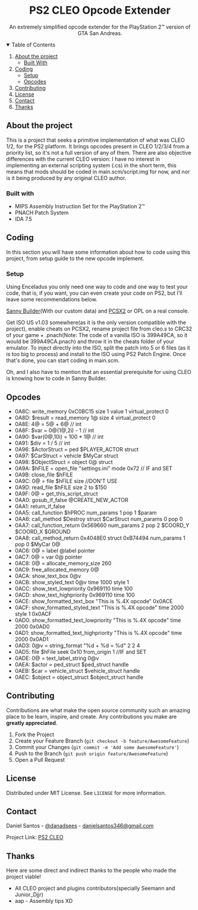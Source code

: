 <h1 align="center">PS2 CLEO Opcode Extender</h1>

<p align="center">
 An extremely simplified opcode extender for the PlayStation 2™ version of GTA San Andreas.
</p>

<details open="open">
  <summary>Table of Contents</summary>
  <ol>
    <li>
      <a href="#about-the-project">About the project</a>
      <ul>
        <li><a href="#built-with">Built With</a></li>
      </ul>
    </li>
    <li>
      <a href="#coding">Coding</a>
      <ul>
        <li><a href="#setup">Setup</a></li>
        <li><a href="#opcodes">Opcodes</a></li>
      </ul>
    </li>
    <li><a href="#contributing">Contributing</a></li>
    <li><a href="#license">License</a></li>
    <li><a href="#contact">Contact</a></li>
    <li><a href="#thanks">Thanks</a></li>
  </ol>
</details>

## About the project

This is a project that seeks a primitive implementation of what was CLEO 1/2, for the PS2 platform. It brings opcodes present in CLEO 1/2/3/4 from a priority list, so it's not a full version of any of them. There are also objective differences with the current CLEO version: I have no interest in implementing an external scripting system (.cs) in the short term, this means that mods should be coded in main.scm/script.img for now, and nor is it being produced by any original CLEO author.

### Built with
* MIPS Assembly Instruction Set for the PlayStation 2™
* PNACH Patch System
* IDA 7.5

## Coding

In this section you will have some information about how to code using this project, from setup guide to the new opcode implement.

### Setup

Using Enceladus you only need one way to code and one way to test your code, that is, if you want, you can even create your code on PS2, but I'll leave some recommendations below.

[Sanny Builder](https://sannybuilder.com/downloads.html)(With our custom data) and [PCSX2](https://pcsx2.net/download/development/dev-windows.html) or OPL on a real console.

Get ISO US v1.03 somewhere(as it is the only version compatible with the project), enable cheats on PCSX2, rename project file from cleo.s to CRC32 of your game + .pnach(Note: The code of a vanilla ISO is 399A49CA, so it would be 399A49CA.pnach) and throw it in the cheats folder of your emulator. To inject directly into the ISO, split the patch into 5 or 6 files (as it is too big to process) and install to the ISO using PS2 Patch Engine. Once that's done, you can start coding in main.scm.

Oh, and I also have to mention that an essential prerequisite for using CLEO is knowing how to code in Sanny Builder.  

## Opcodes  
* 0A8C: write_memory 0xC0BC15 size 1 value 1 virtual_protect 0
* 0A8D: $result = read_memory 1@ size 4 virtual_protect 0
* 0A8E: 4@ = 5@ + 6@ // int
* 0A8F: $var = 0@(1@,2i) - 1 // int
* 0A90: $var(0@,10i) = 100 * 1@ // int
* 0A91: $div = 1 / 5 // int
* 0A96: $ActorStruct = ped $PLAYER_ACTOR struct
* 0A97: $CarStruct = vehicle $MyCar struct
* 0A98: $ObjectStruct = object 0@ struct
* 0A9A: $hFILE = open_file "settings.ini" mode 0x72  // IF and SET
* 0A9B: close_file $hFILE
* 0A9C: 0@ = file $hFILE size //DON'T USE
* 0A9D: read_file $hFILE size 2 to $150
* 0A9F: 0@ = get_this_script_struct
* 0AA0: gosub_if_false @CREATE_NEW_ACTOR
* 0AA1: return_if_false
* 0AA5: call_function $hPROC num_params 1 pop 1 $param
* 0AA6: call_method $Destroy struct $CarStruct num_params 0 pop 0
* 0AA7: call_function_return 0x569660 num_params 2 pop 2 $COORD_Y $COORD_X $GROUND
* 0AA8: call_method_return 0x4048E0 struct 0xB74494 num_params 1 pop 0 $MyCar 0@
* 0AC6: 0@ = label @label pointer
* 0AC7: 0@ = var 0@ pointer
* 0AC8: 0@ = allocate_memory_size 260
* 0AC9: free_allocated_memory 0@
* 0ACA: show_text_box 0@v
* 0ACB: show_styled_text 0@v time 1000 style 1
* 0ACC: show_text_lowpriority 0x969110 time 100
* 0ACD: show_text_highpriority 0x969110 time 100
* 0ACE: show_formatted_text_box "This is %.4X opcode" 0x0ACE
* 0ACF: show_formatted_styled_text "This is %.4X opcode" time 2000 style 1 0x0ACF
* 0AD0: show_formatted_text_lowpriority "This is %.4X opcode" time 2000 0x0AD0
* 0AD1: show_formatted_text_highpriority "This is %.4X opcode" time 2000 0x0AD1
* 0AD3: 0@v = string_format "%d + %d = %d" 2 2 4
* 0AD5: file $hFile seek 0x10 from_origin 1 //IF and SET
* 0ADE: 0@ = text_label_string 0@v
* 0AEA: $actor = ped_struct $ped_struct handle
* 0AEB: $car = vehicle_struct $vehicle_struct handle
* 0AEC: $object = object_struct $object_struct handle

## Contributing

Contributions are what make the open source community such an amazing place to be learn, inspire, and create. Any contributions you make are **greatly appreciated**.

1. Fork the Project
2. Create your Feature Branch (`git checkout -b feature/AwesomeFeature`)
3. Commit your Changes (`git commit -m 'Add some AwesomeFeature'`)
4. Push to the Branch (`git push origin feature/AwesomeFeature`)
5. Open a Pull Request

## License

Distributed under MIT License. See `LICENSE` for more information.

<!-- CONTACT -->
## Contact

Daniel Santos - [@danadsees](https://twitter.com/danadsees) - danielsantos346@gmail.com

Project Link: [PS2 CLEO](https://github.com/DanielSant0s/PS2-CLEO)

## Thanks

Here are some direct and indirect thanks to the people who made the project viable!

* All CLEO project and plugins contributors(specially Seemann and Junior_Djjr)
* aap - Assembly tips XD

